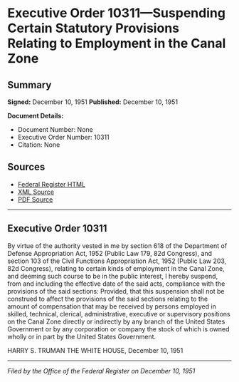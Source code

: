 # Executive Order 10311—Suspending Certain Statutory Provisions Relating to Employment in the Canal Zone

## Summary

**Signed:** December 10, 1951
**Published:** December 10, 1951

**Document Details:**
- Document Number: None
- Executive Order Number: 10311
- Citation: None

## Sources
- [Federal Register HTML](https://www.presidency.ucsb.edu/documents/executive-order-10311-suspending-certain-statutory-provisions-relating-employment-the)
- [XML Source](None)
- [PDF Source](None)

---

## Executive Order 10311

By virtue of the authority vested in me by section 618 of the Department of Defense Appropriation Act, 1952 (Public Law 179, 82d Congress), and section 103 of the Civil Functions Appropriation Act, 1952 (Public Law 203, 82d Congress), relating to certain kinds of employment in the Canal Zone, and deeming such course to be in the public interest, I hereby suspend, from and including the effective date of the said acts, compliance with the provisions of the said sections: Provided, that this suspension shall not be construed to affect the provisions of the said sections relating to the amount of compensation that may be received by persons employed in skilled, technical, clerical, administrative, executive or supervisory positions on the Canal Zone directly or indirectly by any branch of the United States Government or by any corporation or company the stock of which is owned wholly or in part by the United States Government.

HARRY S. TRUMAN
THE WHITE HOUSE,
December 10, 1951

---

*Filed by the Office of the Federal Register on December 10, 1951*
